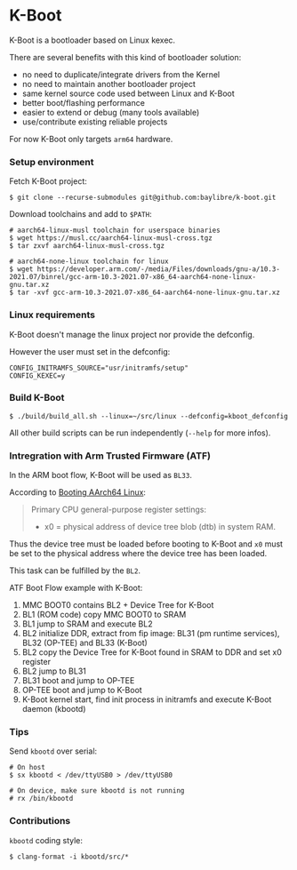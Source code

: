 # K-Boot

K-Boot is a bootloader based on Linux kexec.

There are several benefits with this kind of bootloader solution:
- no need to duplicate/integrate drivers from the Kernel
- no need to maintain another bootloader project
- same kernel source code used between Linux and K-Boot
- better boot/flashing performance
- easier to extend or debug (many tools available)
- use/contribute existing reliable projects

For now K-Boot only targets `arm64` hardware.

### Setup environment

Fetch K-Boot project:
``` console
$ git clone --recurse-submodules git@github.com:baylibre/k-boot.git
```

Download toolchains and add to `$PATH`:
``` console
# aarch64-linux-musl toolchain for userspace binaries
$ wget https://musl.cc/aarch64-linux-musl-cross.tgz
$ tar zxvf aarch64-linux-musl-cross.tgz

# aarch64-none-linux toolchain for linux
$ wget https://developer.arm.com/-/media/Files/downloads/gnu-a/10.3-2021.07/binrel/gcc-arm-10.3-2021.07-x86_64-aarch64-none-linux-gnu.tar.xz
$ tar -xvf gcc-arm-10.3-2021.07-x86_64-aarch64-none-linux-gnu.tar.xz
```

### Linux requirements

K-Boot doesn't manage the linux project nor provide the defconfig.

However the user must set in the defconfig:
```
CONFIG_INITRAMFS_SOURCE="usr/initramfs/setup"
CONFIG_KEXEC=y
```

### Build K-Boot

``` console
$ ./build/build_all.sh --linux=~/src/linux --defconfig=kboot_defconfig
```

All other build scripts can be run independently (`--help` for more infos).

### Intregration with Arm Trusted Firmware (ATF)

In the ARM boot flow, K-Boot will be used as `BL33`.

According to [Booting AArch64 Linux](https://docs.kernel.org/arm64/booting.html):
> Primary CPU general-purpose register settings:
> - x0 = physical address of device tree blob (dtb) in system RAM.

Thus the device tree must be loaded before booting to K-Boot and `x0` must be set to the physical address where the device tree has been loaded.

This task can be fulfilled by the `BL2`.

ATF Boot Flow example with K-Boot:
1. MMC BOOT0 contains BL2 + Device Tree for K-Boot
2. BL1 (ROM code) copy MMC BOOT0 to SRAM
3. BL1 jump to SRAM and execute BL2
4. BL2 initialize DDR, extract from fip image: BL31 (pm runtime services), BL32 (OP-TEE) and BL33 (K-Boot)
5. BL2 copy the Device Tree for K-Boot found in SRAM to DDR and set x0 register
6. BL2 jump to BL31
7. BL31 boot and jump to OP-TEE
8. OP-TEE boot and jump to K-Boot
9. K-Boot kernel start, find init process in initramfs and execute K-Boot daemon (kbootd)

### Tips

Send `kbootd` over serial:
``` console
# On host
$ sx kbootd < /dev/ttyUSB0 > /dev/ttyUSB0

# On device, make sure kbootd is not running
# rx /bin/kbootd
```

### Contributions

`kbootd` coding style:
``` console
$ clang-format -i kbootd/src/*
```
